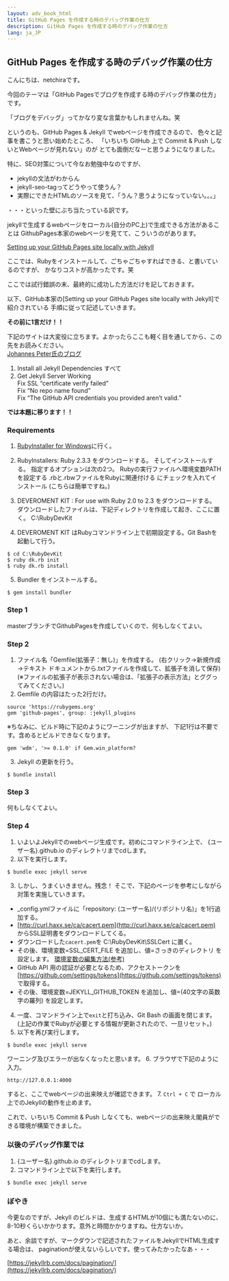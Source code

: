 ```yaml
---
layout: adv_book_html
title: GitHub Pages を作成する時のデバッグ作業の仕方
description: GitHub Pages を作成する時のデバッグ作業の仕方
lang: ja_JP
---
```

## GitHub Pages を作成する時のデバッグ作業の仕方

こんにちは、netchiraです。

今回のテーマは「GitHub Pagesでブログを作成する時のデバッグ作業の仕方」です。

「ブログをデバッグ」ってかなり変な言葉かもしれませんね。笑

というのも、GitHub Pages & Jekyll でwebページを作成できるので、
色々と記事を書こうと思い始めたところ、
「いちいち GitHub 上で Commit & Push しないとWebページが見れない」のが
とても面倒だなーと思うようになりました。

特に、SEO対策について今なお勉強中なのですが、
- jekyllの文法がわからん
- jekyll-seo-tagってどうやって使うん？
- 実際にできたHTMLのソースを見て、「うん？思うようになっていない。。。」

・・・といった壁にぶち当たっている訳です。

jekyllで生成するwebページをローカル(自分のPC上)で生成できる方法があることは
GithubPages本家のwebページを見てて、こういうのがあります。

[Setting up your GitHub Pages site locally with Jekyll](https://help.github.com/articles/setting-up-your-github-pages-site-locally-with-jekyll/)

ここでは、Rubyをインストールして、ごちゃごちゃすればできる、と書いているのですが、
かなりコストが高かったです。笑

ここでは試行錯誤の末、最終的に成功した方法だけを記しておきます。

以下、GitHub本家の[Setting up your GitHub Pages site locally with Jekyll]で紹介されている
手順に従って記述していきます。

**その前に1言だけ！！**

下記のサイトは大変役に立ちます。よかったらここも軽く目を通してから、この先をお読みください。  
[Johannes Peter氏のブログ](http://blog.johannesmp.com/2017/02/13/fixing-jekyll-serve-on-windows/)
1. Install all Jekyll Dependencies すべて  
2. Get Jekyll Server Working  
 Fix SSL “certificate verify failed”  
 Fix “No repo name found”  
 Fix “The GitHub API credentials you provided aren’t valid.”  

**では本題に移ります！！**

### Requirements
1. [RubyInstaller for Windows](https://rubyinstaller.org/downloads/)に行く。
2. RubyInstallers: Ruby 2.3.3 をダウンロードする。
そしてインストールする。
指定するオプションは次の2つ。
Rubyの実行ファイルへ環境変数PATHを設定する
.rbと.rbwファイルをRubyに関連付ける にチェックを入れてインストール
(こちらは簡単ですね。)

3. DEVEROMENT KIT : For use with Ruby 2.0 to 2.3 をダウンロードする。
ダウンロードしたファイルは、下記ディレクトリを作成して起き、ここに置く。
C:\RubyDevKit

4. DEVEROMENT KIT はRubyコマンドライン上で初期設定する。Git Bashを起動して行う。
```
$ cd C:\RubyDevKit
$ ruby dk.rb init
$ ruby dk.rb install
```
5. Bundler をインストールする。
```
$ gem install bundler
```

### Step 1
masterブランチでGithubPagesを作成していくので、何もしなくてよい。

### Step 2
1. ファイル名「Gemfile(拡張子：無し)」を作成する。
(右クリック→新規作成→テキスト ドキュメントから.txtファイルを作成して、拡張子を消して保存)
(※ファイルの拡張子が表示されない場合は、「拡張子の表示方法」とググってみてください。)
2. Gemfile の内容はたった2行だけ。
```
source 'https://rubygems.org'
gem 'github-pages', group: :jekyll_plugins
```

※ちなみに、ビルド時に下記のようにワーニングが出ますが、
下記1行は不要です。含めるとビルドできなくなります。
```
gem 'wdm', '>= 0.1.0' if Gem.win_platform?
```

3. Jekyll の更新を行う。
```
$ bundle install
```

### Step 3
何もしなくてよい。

### Step 4
1. いよいよJekyllでのwebページ生成です。初めにコマンドライン上で、
{ユーザー名}.github.io のディレクトリまでcdします。
2. 以下を実行します。
```
$ bundle exec jekyll serve
```
3. しかし、うまくいきません。残念！
そこで、下記のページを参考にしながら対策を実施していきます。
- _config.ymlファイルに「repository: (ユーザー名)/(リポジトリ名)」を1行追加する。
- [http://curl.haxx.se/ca/cacert.pem](http://curl.haxx.se/ca/cacert.pem) からSSL証明書をダウンロードしてくる。
- ダウンロードした`cacert.pem`を C:\RubyDevKit\SSLCert に置く。
- その後、環境変数=SSL_CERT_FILE を追加し、値=さっきのディレクトリ を設定します。
[環境変数の編集方法(参考)](https://support.borndigital.co.jp/hc/ja/articles/115010667707-環境変数の追加する方法について-Windows10-)
- GitHub API 用の認証が必要となるため、アクセストークンを [https://github.com/settings/tokens](https://github.com/settings/tokens) で取得する。
- その後、環境変数=JEKYLL_GITHUB_TOKEN を追加し、値=(40文字の英数字の羅列) を設定します。

4. 一度、コマンドライン上で`exit`と打ち込み、Git Bash の画面を閉じます。(上記の作業でRubyが必要とする情報が更新されたので、一旦リセット。)
5. 以下を再び実行します。
```
$ bundle exec jekyll serve
```
ワーニング及びエラーが出なくなったと思います。
6. ブラウザで下記のように入力。
```
http://127.0.0.1:4000
```
すると、ここでwebページの出来映えが確認できます。
7. `Ctrl + C` で ローカル上でのJekyllの動作を止めます。

これで、いちいち Commit & Push しなくても、webページの出来映え閣員ができる環境が構築できました。



### 以後のデバッグ作業では
1. {ユーザー名}.github.io のディレクトリまでcdします。
2. コマンドライン上で以下を実行します。
```
$ bundle exec jekyll serve
```

### ぼやき
今更なのですが、Jekyll のビルドは、生成するHTMLが10個にも満たないのに、
8-10秒くらいかかります。意外と時間かかりますね。仕方ないか。

あと、余談ですが、マークダウンで記述されたファイルをJekyllでHTML生成する場合は、
paginationが使えないらしいです。使ってみたかったなあ・・・

[https://jekyllrb.com/docs/pagination/](https://jekyllrb.com/docs/pagination/)
